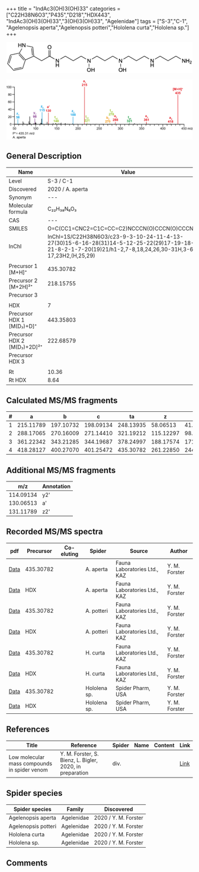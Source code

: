 +++
title = "IndAc3(OH)3(OH)33"
categories = ["C22H38N6O3","P435","D218","HDX443",
"IndAc3(OH)3(OH)33","3(OH)3(OH)33",
"Agelenidae"]
tags = ["S-3","C-1",
"Agelenopsis aperta","Agelenopsis potteri","Hololena curta","Hololena sp."]
+++

![](/img/IndAc3(OH)3(OH)33.png)

![](/img_MSMS/435_IndAc3(OH)3(OH)33_Aa.png?classes=border)

## General Description

| Name                        | Value            |
|-----------------------------|------------------|
| Level                       | S-3 / C-1               |
| Discovered                  | 2020 / A. aperta |
| Synonym                     | ---              |
| Molecular formula           | C₂₂H₃₈N₆O₃       |
| CAS                         | ---              |
| SMILES | O=C(CC1=CNC2=C1C=CC=C2)NCCCN(O)CCCN(O)CCCNCCCN  |
| InChI  | InChI=1S/C22H38N6O3/c23-9-3-10-24-11-4-13-27(30)15-6-16-28(31)14-5-12-25-22(29)17-19-18-26-21-8-2-1-7-20(19)21/h1-2,7-8,18,24,26,30-31H,3-6,9-17,23H2,(H,25,29)  |
|                             |                  |
| Precursor 1 [M+H]⁺          | 435.30782        |
| Precursor 2 [M+2H]²⁺        | 218.15755        |
| Precursor 3                 |                  |
|                             |                  |
| HDX                         | 7                |
| Precursor HDX 1 [M(D₇)+D]⁺   | 443.35803        |
| Precursor HDX 2 [M(D₇)+2D]²⁺ | 222.68579        |
| Precursor HDX 3             |                  |
|                             |                  |
| Rt                          | 10.36            |
| Rt HDX                      | 8.64             |

## Calculated MS/MS fragments

| # | a         | b         | c         | ta        | z         | y         | tz        |
|---|-----------|-----------|-----------|-----------|-----------|-----------|-----------|
| 1 | 215.11789 | 197.10732 | 198.09134 | 248.13935 | 58.06513 | 41.03858 | 75.09167 |
| 2 | 288.17065 | 270.16009 | 271.14410 | 321.19212 | 115.12297 | 98.09643 | 148.14444 |
| 3 | 361.22342 | 343.21285 | 344.19687 | 378.24997 | 188.17574 | 171.14919 | 221.19720 |
| 4 | 418.28127 | 400.27070 | 401.25472 | 435.30782 | 261.22850 | 244.20195 | 278.25505 |

## Additional MS/MS fragments

| m/z       | Annotation |
|-----------|------------|
| 114.09134 | y2'        |
| 130.06513 | a'         |
| 131.11789 | z2'        |

## Recorded MS/MS spectra

| pdf                                                    | Precursor | Co-eluting | Spider    | Source                       | Author        |
|--------------------------------------------------------|-----------|------------|-----------|------------------------------|---------------|
| [Data](/pdf/A-aperta/435_IndAc3(OH)3(OH)33_Aa.pdf)     | 435.30782 |            | A. aperta | Fauna Laboratories Ltd., KAZ | Y. M. Forster |
| [Data](/pdf/A-aperta/435_IndAc3(OH)3(OH)33_Aa_HDX.pdf) | HDX       |            | A. aperta | Fauna Laboratories Ltd., KAZ | Y. M. Forster |
| [Data](/pdf/A-potteri/435_IndAc3(OH)3(OH)33_Ap.pdf) | 435.30782 |           | A. potteri | Fauna Laboratories Ltd., KAZ | Y. M. Forster |
| [Data](/pdf/A-potteri/435_IndAc3(OH)3(OH)33_Ap_HDX.pdf) | HDX |           | A. potteri | Fauna Laboratories Ltd., KAZ | Y. M. Forster |
| [Data](/pdf/H-curta/435_IndAc3(OH)3(OH)33_Hc.pdf) | 435.30782 |           | H. curta | Fauna Laboratories Ltd., KAZ | Y. M. Forster |
| [Data](/pdf/H-curta/435_IndAc3(OH)3(OH)33_Hc_HDX.pdf) | HDX |           | H. curta | Fauna Laboratories Ltd., KAZ | Y. M. Forster |
| [Data](/pdf/Hololena-sp/435_IndAc3(OH)3(OH)33_Ho-sp.pdf) | 435.30782 |           | Hololena sp. | Spider Pharm, USA | Y. M. Forster |
| [Data](/pdf/Hololena-sp/435_IndAc3(OH)3(OH)33_Ho-sp_HDX.pdf) | HDX |           | Hololena sp. | Spider Pharm, USA | Y. M. Forster |

## References

| Title     | Reference   | Spider    | Name   | Content  | Link |
|-----------|-------------|-----------|--------|----------|-----|
| Low molecular mass compounds in spider venom      | Y. M. Forster, S. Bienz, L. Bigler, 2020, in preparation          | div.       |   |   | [Link](unknown) |

## Spider species

| Spider species     | Family     | Discovered           |
|--------------------|------------|----------------------|
| Agelenopsis aperta | Agelenidae | 2020 / Y. M. Forster |
| Agelenopsis potteri | Agelenidae | 2020 / Y. M. Forster |
| Hololena curta | Agelenidae | 2020 / Y. M. Forster |
| Hololena sp. | Agelenidae | 2020 / Y. M. Forster |

## Comments